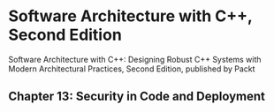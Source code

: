 # Software Architecture with C++, Second Edition

Software Architecture with C++: Designing Robust C++ Systems with Modern Architectural Practices, Second Edition, published by Packt

## Chapter 13: Security in Code and Deployment
